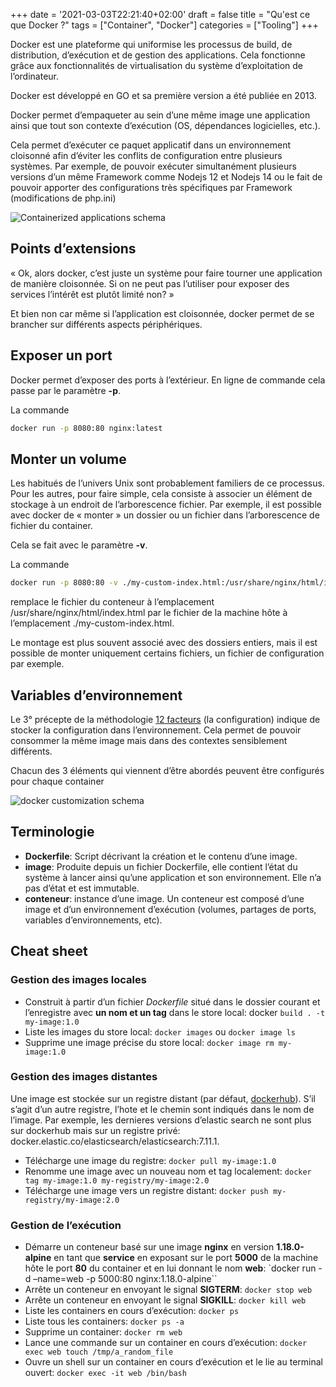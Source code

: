 +++
date = '2021-03-03T22:21:40+02:00'
draft = false
title = "Qu'est ce que Docker ?"
tags = ["Container", "Docker"]
categories = ["Tooling"]
+++


Docker est une plateforme qui uniformise les processus de build, de distribution, d’exécution et de gestion des applications. Cela fonctionne grâce aux fonctionnalités de virtualisation du système d’exploitation de l’ordinateur.

Docker est développé en GO et sa première version a été publiée en 2013.

Docker permet d’empaqueter au sein d’une même image une application ainsi que tout son contexte d’exécution (OS, dépendances logicielles, etc.).

Cela permet d’exécuter ce paquet applicatif dans un environnement cloisonné afin d’éviter les conflits de configuration entre plusieurs systèmes. Par exemple, de pouvoir exécuter simultanément plusieurs versions d’un même Framework comme Nodejs 12 et Nodejs 14 ou le fait de pouvoir apporter des configurations très spécifiques par Framework (modifications de php.ini)

![Containerized applications schema](quest-ce-que-docker/docker_isolation-1024x887.png)

## Points d’extensions

« Ok, alors docker, c’est juste un système pour faire tourner une application de manière cloisonnée. Si on ne peut pas l’utiliser pour exposer des services l’intérêt est plutôt limité non? »

Et bien non car même si l’application est cloisonnée, docker permet de se brancher sur différents aspects périphériques.

## Exposer un port

Docker permet d’exposer des ports à l’extérieur. En ligne de commande cela passe par le paramètre **-p**.

La commande

```bash
docker run -p 8080:80 nginx:latest
```

## Monter un volume

Les habitués de l’univers Unix sont probablement familiers de ce processus. Pour les autres, pour faire simple, cela consiste à associer un élément de stockage à un endroit de l’arborescence fichier. Par exemple, il est possible avec docker de « monter » un dossier ou un fichier dans l’arborescence de fichier du container.

Cela se fait avec le paramètre **-v**.

La commande

```bash
docker run -p 8080:80 -v ./my-custom-index.html:/usr/share/nginx/html/index.html
```

remplace le fichier du conteneur à l’emplacement /usr/share/nginx/html/index.html par le fichier de la machine hôte à l’emplacement ./my-custom-index.html.

Le montage est plus souvent associé avec des dossiers entiers, mais il est possible de monter uniquement certains fichiers, un fichier de configuration par exemple.

## Variables d’environnement

Le 3° précepte de la méthodologie [12 facteurs](https://12factor.net/fr/) (la configuration) indique de stocker la configuration dans l’environnement. Cela permet de pouvoir consommer la même image mais dans des contextes sensiblement différents.

Chacun des 3 éléments qui viennent d’être abordés peuvent être configurés pour chaque container

![docker customization schema](quest-ce-que-docker/docker_customization.png)

## Terminologie

- **Dockerfile**: Script décrivant la création et le contenu d’une image.
- **image**: Produite depuis un fichier Dockerfile, elle contient l’état du système à lancer ainsi qu’une application et son environnement. Elle n’a pas d’état et est immutable.
- **conteneur**: instance d’une image. Un conteneur est composé d’une image et d’un environnement d’exécution (volumes, partages de ports, variables d’environnements, etc).

## Cheat sheet

### Gestion des images locales

- Construit à partir d’un fichier *Dockerfile* situé dans le dossier courant et l’enregistre avec **un nom et un tag** dans le store local: docker `build . -t my-image:1.0`
- Liste les images du store local: `docker images` ou `docker image ls`
- Supprime une image précise du store local: `docker image rm my-image:1.0`

### Gestion des images distantes

Une image est stockée sur un registre distant (par défaut, [dockerhub](https://hub.docker.com/)). S’il s’agit d’un autre registre, l’hote et le chemin sont indiqués dans le nom de l’image. Par exemple, les dernieres versions d’elastic search ne sont plus sur dockerhub mais sur un registre privé: docker.elastic.co/elasticsearch/elasticsearch:7.11.1.

- Télécharge une image du registre: `docker pull my-image:1.0`
- Renomme une image avec un nouveau nom et tag localement: `docker tag my-image:1.0 my-registry/my-image:2.0`
- Télécharge une image vers un registre distant: `docker push my-registry/my-image:2.0`

### Gestion de l’exécution

- Démarre un conteneur basé sur une image **nginx** en version **1.18.0-alpine** en tant que **service** en exposant sur le port **5000** de la machine hôte le port **80** du container et en lui donnant le nom **web**: `docker run -d –name=web -p 5000:80 nginx:1.18.0-alpine``
- Arrête un conteneur en envoyant le signal **SIGTERM**: `docker stop web`
- Arrête un conteneur en envoyant le signal **SIGKILL**: `docker kill web`
- Liste les containers en cours d’exécution: `docker ps`
- Liste tous les containers: `docker ps -a`
- Supprime un container: `docker rm web`
- Lance une commande sur un container en cours d’exécution: `docker exec web touch /tmp/a_random_file`
- Ouvre un shell sur un container en cours d’exécution et le lie au terminal ouvert: `docker exec -it web /bin/bash`
